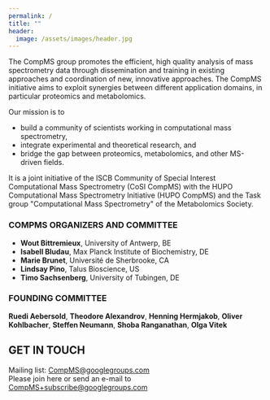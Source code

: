 ```yaml
---
permalink: /
title: ""
header:
  image: /assets/images/header.jpg
---
```


The CompMS group promotes the efficient, high quality analysis of mass spectrometry data through dissemination and training in existing approaches and coordination of new, innovative approaches. The CompMS initiative aims to exploit synergies between different application domains, in particular proteomics and metabolomics.

Our mission is to

- build a community of scientists working in computational mass spectrometry,
- integrate experimental and theoretical research, and
- bridge the gap between proteomics, metabolomics, and other MS-driven fields.

It is a joint initiative of the ISCB Community of Special Interest Computational Mass Spectrometry (CoSI CompMS) with the HUPO Computational Mass Spectrometry Initiative (HUPO CompMS) and the Task group "Computational Mass Spectrometry" of the Metabolomics Society.

### COMPMS ORGANIZERS AND COMMITTEE

- **Wout Bittremieux**, University of Antwerp, BE
- **Isabell Bludau**, Max Planck Institute of Biochemistry, DE
- **Marie Brunet**, Université de Sherbrooke, CA
- **Lindsay Pino**, Talus Bioscience, US
- **Timo Sachsenberg**, University of Tubingen, DE

### FOUNDING COMMITTEE

**Ruedi Aebersold**, **Theodore Alexandrov**, **Henning Hermjakob**, **Oliver Kohlbacher**, **Steffen Neumann**, **Shoba Ranganathan**, **Olga Vitek**

## GET IN TOUCH

Mailing list: [CompMS@googlegroups.com](mailto:CompMS@googlegroups.com)  
Please join here or send an e-mail to [CompMS+subscribe@googlegroups.com](mailto:CompMS+subscribe@googlegroups.com)


